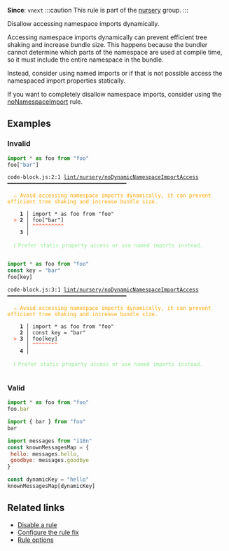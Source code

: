 **Since**: `vnext`
:::caution
This rule is part of the [nursery](/linter/rules/#nursery) group.
:::

Disallow accessing namespace imports dynamically.

Accessing namespace imports dynamically can prevent efficient tree shaking and increase bundle size.
This happens because the bundler cannot determine which parts of the namespace are used at compile time,
so it must include the entire namespace in the bundle.

Instead, consider using named imports or if that is not possible
access the namespaced import properties statically.

If you want to completely disallow namespace imports, consider using the [noNamespaceImport](https://biomejs.dev/linter/rules/no-namespace-import/) rule.

## Examples

### Invalid

```js
import * as foo from "foo"
foo["bar"]
```

<pre class="language-text"><code class="language-text">code-block.js:2:1 <a href="https://biomejs.dev/linter/rules/no-dynamic-namespace-import-access">lint/nursery/noDynamicNamespaceImportAccess</a> ━━━━━━━━━━━━━━━━━━━━━━━━━━━━━━━━━━━━━━<br /><br /><strong><span style="color: Orange;">  </span></strong><strong><span style="color: Orange;">⚠</span></strong> <span style="color: Orange;">Avoid accessing namespace imports dynamically, it can prevent efficient tree shaking and increase bundle size.</span><br />  <br />    <strong>1 │ </strong>import * as foo from &quot;foo&quot;<br /><strong><span style="color: Tomato;">  </span></strong><strong><span style="color: Tomato;">&gt;</span></strong> <strong>2 │ </strong>foo[&quot;bar&quot;]<br />   <strong>   │ </strong><strong><span style="color: Tomato;">^</span></strong><strong><span style="color: Tomato;">^</span></strong><strong><span style="color: Tomato;">^</span></strong><strong><span style="color: Tomato;">^</span></strong><strong><span style="color: Tomato;">^</span></strong><strong><span style="color: Tomato;">^</span></strong><strong><span style="color: Tomato;">^</span></strong><strong><span style="color: Tomato;">^</span></strong><strong><span style="color: Tomato;">^</span></strong><strong><span style="color: Tomato;">^</span></strong><br />    <strong>3 │ </strong><br />  <br /><strong><span style="color: lightgreen;">  </span></strong><strong><span style="color: lightgreen;">ℹ</span></strong> <span style="color: lightgreen;">Prefer static property access or use named imports instead.</span><br />  <br /></code></pre>

```js
import * as foo from "foo"
const key = "bar"
foo[key]
```

<pre class="language-text"><code class="language-text">code-block.js:3:1 <a href="https://biomejs.dev/linter/rules/no-dynamic-namespace-import-access">lint/nursery/noDynamicNamespaceImportAccess</a> ━━━━━━━━━━━━━━━━━━━━━━━━━━━━━━━━━━━━━━<br /><br /><strong><span style="color: Orange;">  </span></strong><strong><span style="color: Orange;">⚠</span></strong> <span style="color: Orange;">Avoid accessing namespace imports dynamically, it can prevent efficient tree shaking and increase bundle size.</span><br />  <br />    <strong>1 │ </strong>import * as foo from &quot;foo&quot;<br />    <strong>2 │ </strong>const key = &quot;bar&quot;<br /><strong><span style="color: Tomato;">  </span></strong><strong><span style="color: Tomato;">&gt;</span></strong> <strong>3 │ </strong>foo[key]<br />   <strong>   │ </strong><strong><span style="color: Tomato;">^</span></strong><strong><span style="color: Tomato;">^</span></strong><strong><span style="color: Tomato;">^</span></strong><strong><span style="color: Tomato;">^</span></strong><strong><span style="color: Tomato;">^</span></strong><strong><span style="color: Tomato;">^</span></strong><strong><span style="color: Tomato;">^</span></strong><strong><span style="color: Tomato;">^</span></strong><br />    <strong>4 │ </strong><br />  <br /><strong><span style="color: lightgreen;">  </span></strong><strong><span style="color: lightgreen;">ℹ</span></strong> <span style="color: lightgreen;">Prefer static property access or use named imports instead.</span><br />  <br /></code></pre>

### Valid

```js
import * as foo from "foo"
foo.bar
```

```js
import { bar } from "foo"
bar
```

```js
import messages from "i18n"
const knownMessagesMap = {
 hello: messages.hello,
 goodbye: messages.goodbye
}

const dynamicKey = "hello"
knownMessagesMap[dynamicKey]
```

## Related links

- [Disable a rule](/linter/#disable-a-lint-rule)
- [Configure the rule fix](/linter#configure-the-rule-fix)
- [Rule options](/linter/#rule-options)
